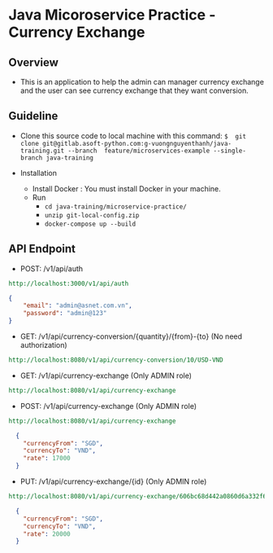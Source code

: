# Java Micoroservice Practice - Currency Exchange

## Overview

- This is an application to help the admin can manager currency exchange and the user can see currency exchange that they want conversion.

## Guideline

* Clone this source code to local machine with this command:
`$  git clone git@gitlab.asoft-python.com:g-vuongnguyenthanh/java-training.git --branch  feature/microservices-example --single-branch java-training`

* Installation
  * Install Docker : You must install Docker in your machine.
  * Run
    - `cd java-training/microservice-practice/`
    - `unzip git-local-config.zip`
    - `docker-compose up --build`

## API Endpoint
- POST: /v1/api/auth
```rest
http://localhost:3000/v1/api/auth
```
```json
{
    "email": "admin@asnet.com.vn",
    "password": "admin@123"
}
```
- GET: /v1/api/currency-conversion/{quantity}/{from}-{to} (No need authorization)
```rest
http://localhost:8080/v1/api/currency-conversion/10/USD-VND
```

- GET: /v1/api/currency-exchange (Only ADMIN role)
```rest
http://localhost:8080/v1/api/currency-exchange
```

- POST: /v1/api/currency-exchange (Only ADMIN role)
```rest
http://localhost:8080/v1/api/currency-exchange
```
```json
  {
    "currencyFrom": "SGD",
    "currencyTo": "VND",
    "rate": 17000
  }
```
- PUT: /v1/api/currency-exchange/{id} (Only ADMIN role)
```rest
http://localhost:8080/v1/api/currency-exchange/606bc68d442a0860d6a332f6
```
```json
  {
    "currencyFrom": "SGD",
    "currencyTo": "VND",
    "rate": 20000
  }
```
